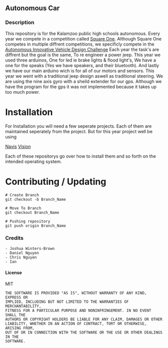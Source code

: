 ## Autonomous Car
### Description
This repository is for the Kalamzoo public high schools autonomous. Every year we compete in a competition called [Square One](http://www.squareonenetwork.org/). Although Square One competes in multiple diffrent competitions, we specificly compete in the [Autonomous Innovative Vehicle Design Challenge](http://www.squareonenetwork.org/innovative-vehicle-design/autonomous-innovative-vehicle-design-challenge/) Each year the task's are diffrent but the goal is the same, To re engineer a power jeep. This year we used three arduinos, One for led ie brake lights & flood light's, We have a one for the speaks (Yes we have speakers, and their bluetooth). And lastly we have our main arduino wich is for all of our motors and sensors. This year we went with a traditional jeep design aswell as traditional steering. We are using the nine axis gyro with a sheild extender for our gps. Although we have the program for the gps it was not implemented because it takes up too much power.

# Installation
For Installation you will need a few seperate projects. Each of them are maintained seperately from the project. But for this year project well be using

[Navis]()
[Vision]()

Each of these repositorys go over how to install them and so forth on the intended operating system.

# Contributing / Updating
```
# Create Branch
git checkout -b Branch_Name

# Move To Branch
git checkout Branch_Name

# Pushing repository
git push origin Branch_Name
```

### Credits
    - Joshua Winters-Brown
    - Daniel Nguyen
    - Chris Nguyen
    - Ian

#### License
MIT

```
THE SOFTWARE IS PROVIDED "AS IS", WITHOUT WARRANTY OF ANY KIND, EXPRESS OR
IMPLIED, INCLUDING BUT NOT LIMITED TO THE WARRANTIES OF MERCHANTABILITY,
FITNESS FOR A PARTICULAR PURPOSE AND NONINFRINGEMENT. IN NO EVENT SHALL THE
AUTHORS OR COPYRIGHT HOLDERS BE LIABLE FOR ANY CLAIM, DAMAGES OR OTHER
LIABILITY, WHETHER IN AN ACTION OF CONTRACT, TORT OR OTHERWISE, ARISING FROM,
OUT OF OR IN CONNECTION WITH THE SOFTWARE OR THE USE OR OTHER DEALINGS IN THE
SOFTWARE.
```
